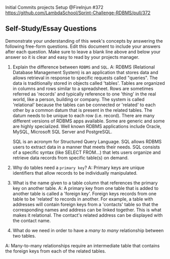 Initial Commits projects Setup @FireInjun #372
https://github.com/LambdaSchool/Sprint-Challenge-RDBMS/pull/372

## Self-Study/Essay Questions

Demonstrate your understanding of this week's concepts by answering the following free-form questions. Edit this document to include your answers after each question. Make sure to leave a blank line above and below your answer so it is clear and easy to read by your projects manager.

1. Explain the difference between `RDBMS` and `SQL`.
    A: RDBMS (Relational Database Management System) is an application that stores data and allows retrieval in response to specific requests called "queries".  The data is traditionally stored in objects called 'tables'.  Tables are organized in columns and rows similar to a spreadsheet.  Rows are sometimes referred as 'records' and typically reference to one 'thing' in the real world, like a person, building or company.  The system is called 'relational' because the tables can be connected or 'related' to each other by a common datum that is present in the related tables.  The datum needs to be unique to each row (i.e. record).  There are many different versions of RDBMS apps available.  Some are generic and some are highly specialized.  Well known RDBMS applications include Oracle, MySQL, Microsoft SQL Server and PostgreSQL.  

    SQL is an acronym for Structured Query Language.  SQL allows RDBMS users to extract data in a manner that meets their needs.  SQL consists of a specific syntax (like SELECT FROM...) that lets users organize and retrieve data records from specific table(s) on demand.

2. Why do tables need a `primary key`?
    A:  Primary keys are unique identifiers that allow records to be individually manipulated.

3. What is the name given to a table column that references the primary key on another table.
    A: A primary key from one table that is added to another table is called a 'foreign key'.  Foreign keys records from one table to be 'related' to records in another.  For example, a table with addresses will contain foreign keys from a 'contacts' table so that the corresponding names and address can be linked together.  This is what makes it relational.  The contact's related address can be displayed with the contact name.

4. What do we need in order to have a _many to many_ relationship between two tables.

  A:  Many-to-many relationships require an intermediate table that contains the foreign keys from each of the related tables.
